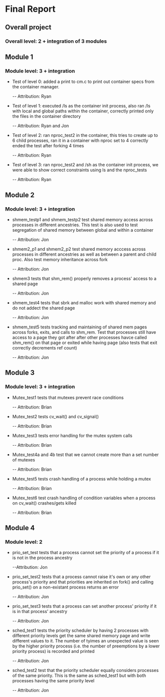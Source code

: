 # Final Report

## Overall project 
### Overall level: 2 + integration of 3 modules

## Module 1
### Module level: 3 + integration

- Test of level 0: added a print to cm.c to print out container specs from the container manager.

  -- Attribution: Ryan 

- Test of level 1: executed /ls as the container init process, also ran /ls with local and global paths within the container, correctly 
    printed only the files in the container directory
    
    -- Attribution: Ryan and Jon

- Test of level 2: ran nproc_test2 in the container, this tries to create up to 6 child processes, ran it in a container with nproc set to 4
    correctly ended the test after forking 4 times
    
    -- Attribution: Ryan
 
 - Test of level 3: ran nproc_test2 and /sh as the container init process, we were able to show correct constraints using ls and the nproc_tests
 
    -- Attribution: Ryan
    

## Module 2
### Module level: 3 + integration

- shmem_testp1 and shmem_testp2 test shared memory access across processes in different ancestries. This test is also used to test segregation of shared memory between global
    and within a container
    
    -- Attribution: Jon
  
- shmem2_p1 and shmem2_p2 test shared memory acccess across processes in different ancestries as well as between a parent and child proc. Also test memory inheritance across fork

    -- Attribution: Jon
    
 - shmem3 tests that shm_rem() properly removes a process' access to a shared page
 
    -- Attribution: Jon
    
 - shmem_test4 tests that sbrk and malloc work with shared memory and do not addect the shared page
 
    -- Attribution: Jon
    
 - shmem_test5 tests tracking and maintaining of shared mem pages across forks, exits, and calls to shm_rem. Test that processes still have access to a page they got after
 after other processes havce called shm_rem() on that page or exited while having page (also tests that exit correctly decrements ref count)
 
   -- Attribution: Jon
   
   
 ## Module 3
 ### Module level: 3 + integration
 
 - Mutex_test1 tests that mutexes prevent race conditions
 
    -- Attribution: Brian
    
 - Mutex_test2 tests cv_wait() and cv_signal()
 
    -- Attribution: Brian
    
 - Mutex_test3 tests error handling for the mutex system calls
 
    -- Attribution: Brian
    
 - Mutex_test4a and 4b test that we cannot create more than a set number of mutexes 
 
    -- Attribution: Brian
    
 - Mutex_test5 tests crash handling of a process while holding a mutex
 
    -- Attribution: Brian
    
 - Mutex_test6 test crash handling of condition variables when a process on cv_wait() crashes/gets killed
 
    -- Attribution: Brian
    
    
 ## Module 4
 ### Module level: 2
 
 - prio_set_test tests that a process cannot set the priority of a process if it is not in the process ancestry
 
   --Attribution: Jon
    
 - prio_set_test2 tests that a process cannot raise it's own or any other process's priority and that priorities are inherited on fork() and calling prio_set() on a non-existant
    process returns an error
    
    -- Attribution: Jon
    
- prio_set_test3 tests that a process can set another process' priority if it is in that process' ancestry

    -- Attribution: Jon
    
- sched_test1 tests the priority scheduler by having 2 processes with different priority levels get the same shared memory page and write different values to it.
   The number of tyimes an unexpected value is seen by the higher priority process (i.e. the number of preemptions by a lower priority process) is recorded and printed
   
   -- Attribution: Jon
   
- sched_test2 test that the priority scheduler equally considers processes of the same priority. This is the same as sched_test1 but with both processes having the same priority level

   -- Attribution: Jon
   

